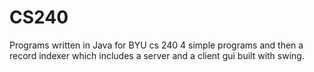 # CS240
Programs written in Java for BYU cs 240 
4 simple programs and then a record indexer which includes a server and a client gui built with swing. 
